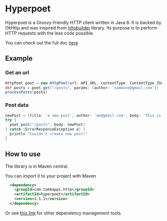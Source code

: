 # Hyperpoet

Hyperpoet is a Groovy-friendly HTTP client written in Java 8. It is backed by OkHttp and was inspired from
[httpbuilder](https://github.com/jgritman/httpbuilder) library. 
Its purpose is to perform HTTP requests with the less code possible.

You can check out the full doc [here](https://github.com/tambapps/hyperpoet/wiki)

## Example

### Get an url
```groovy
HttpPoet poet = new HttpPoet(url: API_URL, contentType: ContentType.JSON, acceptContentType: ContentType.JSON)
def posts = poet.get("/posts", params: [author: 'someone@gmail.com'])
processPosts(posts)
```

### Post data
```groovy
newPost = [title: 'a new post', author: 'me@gmail.com', body: 'This is new!']
try {
  poet.post("/posts", body: newPost)
} catch (ErrorResponseException e) {
  println "Couldn't create new post!"
}
```

## How to use
The library is in Maven central.

You can import it to your project with Maven

```xml
  <dependency>
    <groupId>com.tambapps.http</groupId>
    <artifactId>hyperpoet</artifactId>
    <version>1.1.1</version>
  </dependency>
```

Or see [this link](https://search.maven.org/artifact/com.tambapps.http/hyperpoet/1.1.1/jar)
for other dependency management tools.